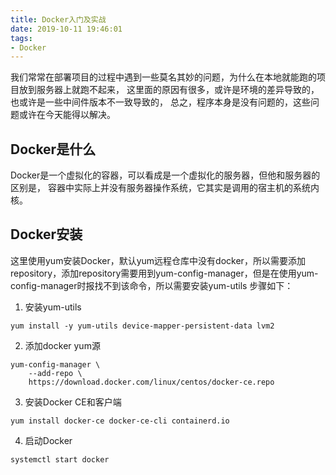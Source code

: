```yaml
---
title: Docker入门及实战
date: 2019-10-11 19:46:01
tags:
- Docker
---
```


我们常常在部署项目的过程中遇到一些莫名其妙的问题，为什么在本地就能跑的项目放到服务器上就跑不起来，
这里面的原因有很多，或许是环境的差异导致的，也或许是一些中间件版本不一致导致的，
总之，程序本身是没有问题的，这些问题或许在今天能得以解决。

## Docker是什么
Docker是一个虚拟化的容器，可以看成是一个虚拟化的服务器，但他和服务器的区别是，
容器中实际上并没有服务器操作系统，它其实是调用的宿主机的系统内核。

## Docker安装
这里使用yum安装Docker，默认yum远程仓库中没有docker，所以需要添加repository，添加repository需要用到yum-config-manager，但是在使用yum-config-manager时报找不到该命令，所以需要安装yum-utils
步骤如下：
1. 安装yum-utils
```shell
yum install -y yum-utils device-mapper-persistent-data lvm2
```
2. 添加docker yum源
```shell
yum-config-manager \
    --add-repo \
    https://download.docker.com/linux/centos/docker-ce.repo
```
3. 安装Docker CE和客户端
```shell
yum install docker-ce docker-ce-cli containerd.io
```
4. 启动Docker
```shell
systemctl start docker
```